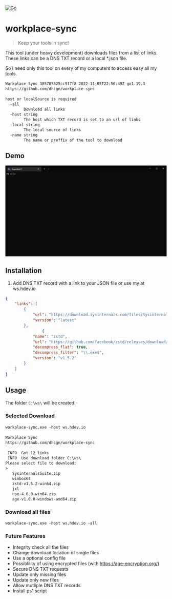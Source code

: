 [![Go](https://github.com/dhcgn/workplace-sync/actions/workflows/go.yml/badge.svg)](https://github.com/dhcgn/workplace-sync/actions/workflows/go.yml)

# workplace-sync
 
> Keep your tools in sync!

This tool (under heavy development) downloads files from a list of links. These links can be a DNS TXT record or a local *.json file.

So I need only this tool on every of my computers to access easy all my tools.

```
Workplace Sync 305705825cc917f8 2022-11-05T22:56:49Z go1.19.3
https://github.com/dhcgn/workplace-sync

host or localSource is required
  -all
        Download all links
  -host string
        The host which TXT record is set to an url of links
  -local string
        The local source of links
  -name string
        The name or preffix of the tool to download
```

## Demo

![](docs/assets/demo.gif)

## Installation

1. Add DNS TXT record with a link to your JSON file or use my at ws.hdev.io

```json
{
    "links": [
        {
            "url": "https://download.sysinternals.com/files/SysinternalsSuite.zip",
            "version": "latest"
        },
                {
            "name": "zstd",
            "url": "https://github.com/facebook/zstd/releases/download/v1.5.2/zstd-v1.5.2-win64.zip",
            "decompress_flat": true,
            "decompress_filter": "\\.exe$",
            "version": "v1.5.2"
        }
    ]
}
```

## Usage

The folder `C:\ws\` will be created.

### Selected Download

```
workplace-sync.exe -host ws.hdev.io

Workplace Sync  
https://github.com/dhcgn/workplace-sync

 INFO  Got 12 links
 INFO  Use download folder C:\ws\
Please select file to download:
>
   SysinternalsSuite.zip                    
   winbox64                                 
   zstd-v1.5.2-win64.zip                    
   jxl                                      
   upx-4.0.0-win64.zip                      
   age-v1.0.0-windows-amd64.zip
```

### Download all files

```
workplace-sync.exe -host ws.hdev.io -all
```

### Future Features

- Integrity check all the files
- Change download location of single files 
- Use a optional config file
- Possiblility of using encrypted files (with https://age-encryption.org/)
- Secure DNS TXT requests
- Update only missing files
- Update only new files
- Allow mutliple DNS TXT records
- Install ps1 script
